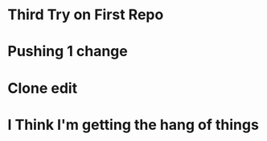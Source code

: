 # Third Try on First Repo

# Pushing 1 change 

# Clone edit

# I Think I'm getting the hang of things